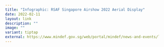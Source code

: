 ```yaml
---
title: "Infographic: RSAF Singapore Airshow 2022 Aerial Display"
date: 2022-02-11
layout: link
description: ""
image: ""
variant: tiptap
external: https://www.mindef.gov.sg/web/portal/mindef/news-and-events/latest-releases/article-detail/2022/February/11feb22_infographic
---
```

